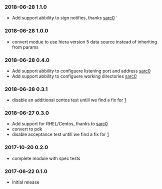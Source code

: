### 2018-06-28 1.1.0
* Add support abbility to sign notifies, thanks [sarc0](https://github.com/sacr0)
`
### 2018-06-28 1.0.0
* convert modue to use hiera version 5 data source instead of inheriting from params

### 2018-06-28 0.4.0
* Add support abbility to configuere listening port and address  [sarc0](https://github.com/sacr0)
* Add support abbility to configuere working directories  [sarc0](https://github.com/sacr0)

### 2018-06-28 0.3.1
* disable an additional centos test untill we find a fix for [1](https://github.com/icann-dns/puppet-opendnssec/issues/1)

### 2018-06-27 0.3.0
* Add support for RHEL/Centos, thanks to [sarc0](https://github.com/sacr0)
* convert to pdk
* disable acceptance test untill we find a fix for [1](https://github.com/icann-dns/puppet-opendnssec/issues/1)

### 2017-10-20 0.2.0
* complete module with spec tests

### 2017-06-22 0.1.0
* Initial release

